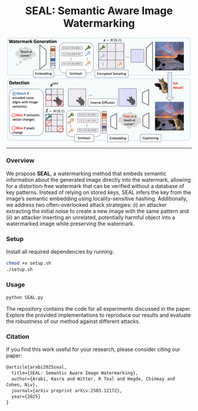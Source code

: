 <div align="center">
  <h1>SEAL: Semantic Aware Image Watermarking</h1>
  
  <img src="assets/teaser.png" width="100%" height="75%" style="display:block; margin:auto;">
</div>

---

### Overview

We propose **SEAL**, a watermarking method that embeds semantic information about the generated image directly into the watermark, allowing for a distortion-free watermark that can be verified without a database of key patterns. Instead of relying on stored keys, SEAL infers the key from the image’s semantic embedding using locality-sensitive hashing. Additionally, we address two often-overlooked attack strategies: (i) an attacker extracting the initial noise to create a new image with the same pattern and (ii) an attacker inserting an unrelated, potentially harmful object into a watermarked image while preserving the watermark.

### Setup

Install all required dependencies by running:

```bash
chmod +x setup.sh
./setup.sh
```

### Usage

```bash
python SEAL.py
```

The repository contains the code for all experiments discussed in the paper. Explore the provided implementations to reproduce our results and evaluate the robustness of our method against different attacks.

### Citation

If you find this work useful for your research, please consider citing our paper:

```
@article{arabi2025seal,
  title={SEAL: Semantic Aware Image Watermarking},
  author={Arabi, Kasra and Witter, R Teal and Hegde, Chinmay and Cohen, Niv},
  journal={arXiv preprint arXiv:2503.12172},
  year={2025}
}
```

